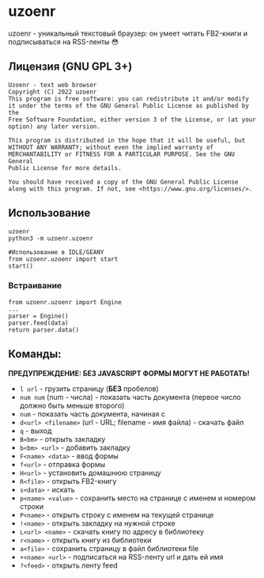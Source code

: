 # uzoenr

uzoenr - уникальный текстовый браузер:
он умеет читать FB2-книги и подписываться на RSS-ленты :flushed:

## Лицензия (GNU GPL 3+)

````
Uzoenr - text web browser
Copyright (C) 2022 uzoenr
This program is free software: you can redistribute it and/or modify
it under the terms of the GNU General Public License as published by the
Free Software Foundation, either version 3 of the License, or (at your
option) any later version.

This program is distributed in the hope that it will be useful, but
WITHOUT ANY WARRANTY; without even the implied warranty of
MERCHANTABILITY or FITNESS FOR A PARTICULAR PURPOSE. See the GNU General
Public License for more details.

You should have received a copy of the GNU General Public License
along with this program. If not, see <https://www.gnu.org/licenses/>.
````

## Использование
````
uzoenr
python3 -m uzoenr.uzoenr
````

````
#Использование в IDLE/GEANY
from uzoenr.uzoenr import start
start()
````

### Встраивание

````
from uzoenr.uzoenr import Engine
...
parser = Engine()
parser.feed(data)
return parser.data()
````

## Команды:

**ПРЕДУПРЕЖДЕНИЕ: БЕЗ JAVASCRIPT ФОРМЫ МОГУТ НЕ РАБОТАТЬ!**

* `l url` - грузить страницу (**БЕЗ** пробелов)
* `num num` (num - числа) - показать часть документа (первое число должно быть меньше второго)
* `num` - показать часть документа, начиная с <num>
* `d<url> <filename>` (url - URL; filename - имя файла) - скачать файл
* `q` - выход
* `B<bm>` - открыть закладку
* `b<bm> <url>` - добавить закладку
* `F<name> <data>` - ввод формы
* `f<url>` - отправка формы
* `H<url>` - установить домашнюю страницу
* `R<file>` - открыть FB2-книгу
* `s<data>` - искать
* `p<name> <value>` - сохранить место на странице с именем <name> и номером строки <value>
* `P<name>` - открыть строку с именем <name> на текущей странице
* `!<name>` - открыть закладку на нужной строке
* `L<url> <name>` - скачать книгу по адресу <url> в библиотеку
* `r<name>` - открыть книгу из библиотеки
* `a<file>` - сохранить страницу в файл библиотеки file
* `+<name> <url>` - подписаться на RSS-ленту url и дать ей имя <name>
* `?<feed>` - открыть ленту feed
